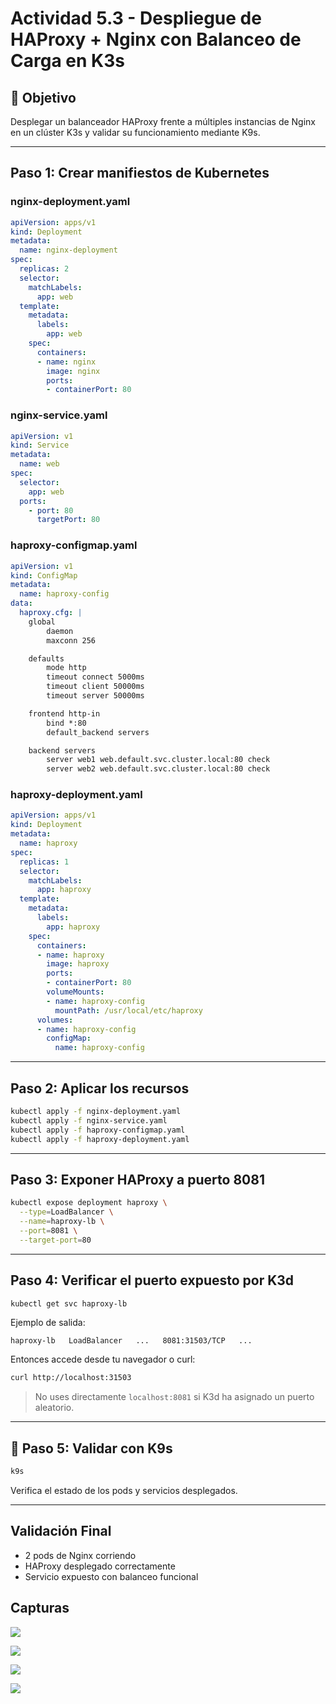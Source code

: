 # Actividad 5.3 - Despliegue de HAProxy + Nginx con Balanceo de Carga en K3s

## 🎯 Objetivo
Desplegar un balanceador HAProxy frente a múltiples instancias de Nginx en un clúster K3s y validar su funcionamiento mediante K9s.

---

##  Paso 1: Crear manifiestos de Kubernetes

### nginx-deployment.yaml
```yaml
apiVersion: apps/v1
kind: Deployment
metadata:
  name: nginx-deployment
spec:
  replicas: 2
  selector:
    matchLabels:
      app: web
  template:
    metadata:
      labels:
        app: web
    spec:
      containers:
      - name: nginx
        image: nginx
        ports:
        - containerPort: 80
```

### nginx-service.yaml
```yaml
apiVersion: v1
kind: Service
metadata:
  name: web
spec:
  selector:
    app: web
  ports:
    - port: 80
      targetPort: 80
```

### haproxy-configmap.yaml
```yaml
apiVersion: v1
kind: ConfigMap
metadata:
  name: haproxy-config
data:
  haproxy.cfg: |
    global
        daemon
        maxconn 256

    defaults
        mode http
        timeout connect 5000ms
        timeout client 50000ms
        timeout server 50000ms

    frontend http-in
        bind *:80
        default_backend servers

    backend servers
        server web1 web.default.svc.cluster.local:80 check
        server web2 web.default.svc.cluster.local:80 check
```

### haproxy-deployment.yaml
```yaml
apiVersion: apps/v1
kind: Deployment
metadata:
  name: haproxy
spec:
  replicas: 1
  selector:
    matchLabels:
      app: haproxy
  template:
    metadata:
      labels:
        app: haproxy
    spec:
      containers:
      - name: haproxy
        image: haproxy
        ports:
        - containerPort: 80
        volumeMounts:
        - name: haproxy-config
          mountPath: /usr/local/etc/haproxy
      volumes:
      - name: haproxy-config
        configMap:
          name: haproxy-config
```

---

##  Paso 2: Aplicar los recursos

```bash
kubectl apply -f nginx-deployment.yaml
kubectl apply -f nginx-service.yaml
kubectl apply -f haproxy-configmap.yaml
kubectl apply -f haproxy-deployment.yaml
```

---

##  Paso 3: Exponer HAProxy a puerto 8081

```bash
kubectl expose deployment haproxy \
  --type=LoadBalancer \
  --name=haproxy-lb \
  --port=8081 \
  --target-port=80
```

---

##  Paso 4: Verificar el puerto expuesto por K3d

```bash
kubectl get svc haproxy-lb
```

Ejemplo de salida:
```
haproxy-lb   LoadBalancer   ...   8081:31503/TCP   ...
```

Entonces accede desde tu navegador o curl:

```bash
curl http://localhost:31503
```

>  No uses directamente `localhost:8081` si K3d ha asignado un puerto aleatorio.

---

## 🧪 Paso 5: Validar con K9s

```bash
k9s
```

Verifica el estado de los pods y servicios desplegados.

---

##  Validación Final

- 2 pods de Nginx corriendo
- HAProxy desplegado correctamente
- Servicio expuesto con balanceo funcional

## Capturas

![](./Imagenes/Captura%20desde%202025-05-25%2023-45-17.png)

![](./Imagenes/Captura%20desde%202025-05-25%2023-45-28.png)

![](./Imagenes/Captura%20desde%202025-05-25%2023-45-47.png)

![](./Imagenes/Captura%20desde%202025-05-25%2023-47-18.png)
